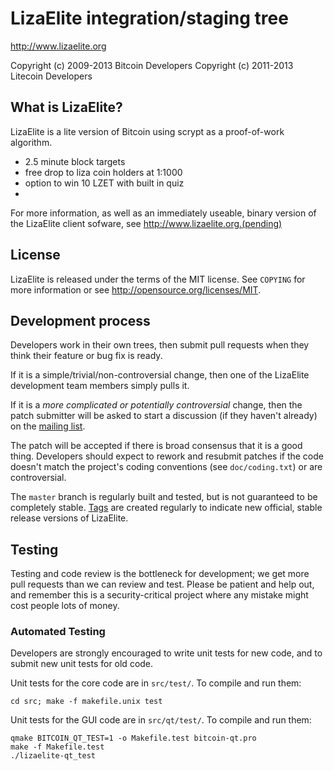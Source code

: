 LizaElite integration/staging tree
================================

http://www.lizaelite.org

Copyright (c) 2009-2013 Bitcoin Developers
Copyright (c) 2011-2013 Litecoin Developers

What is LizaElite?
----------------

LizaElite is a lite version of Bitcoin using scrypt as a proof-of-work algorithm.
 - 2.5 minute block targets
 - free drop to liza coin holders at 1:1000
 - option to win 10 LZET with built in quiz
 - 



For more information, as well as an immediately useable, binary version of
the LizaElite client sofware, see http://www.lizaelite.org.(pending)

License
-------

LizaElite is released under the terms of the MIT license. See `COPYING` for more
information or see http://opensource.org/licenses/MIT.

Development process
-------------------

Developers work in their own trees, then submit pull requests when they think
their feature or bug fix is ready.

If it is a simple/trivial/non-controversial change, then one of the LizaElite
development team members simply pulls it.

If it is a *more complicated or potentially controversial* change, then the patch
submitter will be asked to start a discussion (if they haven't already) on the
[mailing list](http://sourceforge.net/mailarchive/forum.php?forum_name=bitcoin-development).

The patch will be accepted if there is broad consensus that it is a good thing.
Developers should expect to rework and resubmit patches if the code doesn't
match the project's coding conventions (see `doc/coding.txt`) or are
controversial.

The `master` branch is regularly built and tested, but is not guaranteed to be
completely stable. [Tags](https://github.com/bitcoin/bitcoin/tags) are created
regularly to indicate new official, stable release versions of LizaElite.

Testing
-------

Testing and code review is the bottleneck for development; we get more pull
requests than we can review and test. Please be patient and help out, and
remember this is a security-critical project where any mistake might cost people
lots of money.

### Automated Testing

Developers are strongly encouraged to write unit tests for new code, and to
submit new unit tests for old code.

Unit tests for the core code are in `src/test/`. To compile and run them:

    cd src; make -f makefile.unix test

Unit tests for the GUI code are in `src/qt/test/`. To compile and run them:

    qmake BITCOIN_QT_TEST=1 -o Makefile.test bitcoin-qt.pro
    make -f Makefile.test
    ./lizaelite-qt_test

